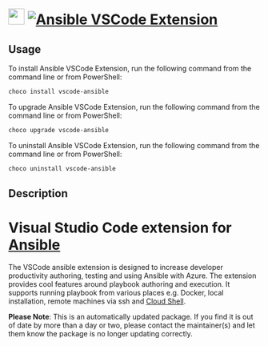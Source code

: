 ﻿# <img src="https://cdn.jsdelivr.net/gh/mkevenaar/chocolatey-packages@0fe0f922978b905028efc1219ce4010667d9ad6f/icons/vscode-ansible.png" width="32" height="32"/> [![Ansible VSCode Extension](https://img.shields.io/chocolatey/v/vscode-ansible.svg?label=Ansible+VSCode+Extension)](https://chocolatey.org/packages/vscode-ansible)

## Usage
To install Ansible VSCode Extension, run the following command from the command line or from PowerShell:
```powershell
choco install vscode-ansible
```

To upgrade Ansible VSCode Extension, run the following command from the command line or from PowerShell:
```powershell
choco upgrade vscode-ansible
```

To uninstall Ansible VSCode Extension, run the following command from the command line or from PowerShell:
```powershell
choco uninstall vscode-ansible
```

## Description
# Visual Studio Code extension for [Ansible](https://www.ansible.com/)
The VSCode ansible extension is designed to increase developer productivity authoring, testing and using Ansible with Azure. The extension provides cool features around playbook authoring and execution. It supports running playbook from various places e.g. Docker, local installation, remote machines via ssh and [Cloud Shell](https://azure.microsoft.com/en-us/features/cloud-shell/).

**Please Note**: This is an automatically updated package. If you find it is
out of date by more than a day or two, please contact the maintainer(s) and
let them know the package is no longer updating correctly.
